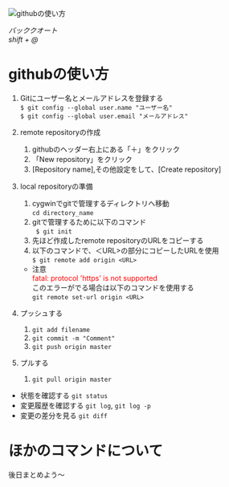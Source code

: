 ![githubの使い方](https://cdn-ak.f.st-hatena.com/images/fotolife/i/itoken1013/20200529/20200529193757.png)

*バッククオート*<br>
*shift + @*
# githubの使い方
1. Gitにユーザー名とメールアドレスを登録する  
`$ git config --global user.name "ユーザー名"`<br>
`$ git config --global user.email "メールアドレス"`<br>

1. remote repositoryの作成
    1. githubのヘッダー右上にある「＋」をクリック
    1. 「New repository」をクリック
    1. [Repository name],その他設定をして、[Create repository]

1. local repositoryの準備
    1. cygwinでgitで管理するディレクトリへ移動<br>
    `cd directory_name`
    1. gitで管理するために以下のコマンド<br>
    ` $ git init`
    1. 先ほど作成したremote repositoryのURLをコピーする
    1. 以下のコマンドで、＜URL>の部分にコピーしたURLを使用<br>
    `$ git remote add origin <URL>`
      - 注意<br>
      <font color="Red">fatal: protocol 'https' is not supported</font><br>
      このエラーがでる場合は以下のコマンドを使用する<br>
      `git remote set-url origin <URL>`

1. プッシュする
    1. `git add filename`
    1. `git commit -m "Comment"`
    1. `git push origin master`

1. プルする
    1. `git pull origin master`

- 状態を確認する
`git status`
- 変更履歴を確認する
`git log`, `git log -p`
- 変更の差分を見る
`git diff`

# ほかのコマンドについて
後日まとめよう～
